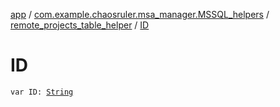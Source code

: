 [app](../../index.md) / [com.example.chaosruler.msa_manager.MSSQL_helpers](../index.md) / [remote_projects_table_helper](index.md) / [ID](.)

# ID

`var ID: `[`String`](https://kotlinlang.org/api/latest/jvm/stdlib/kotlin/-string/index.html)